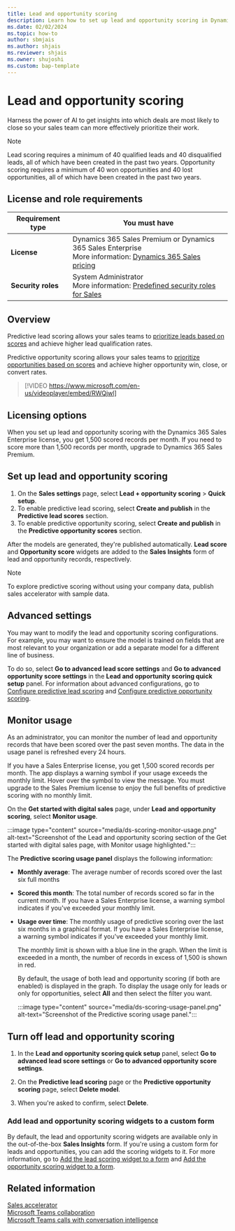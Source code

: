 ```yaml
---
title: Lead and opportunity scoring
description: Learn how to set up lead and opportunity scoring in Dynamics 365 Sales.
ms.date: 02/02/2024
ms.topic: how-to
author: sbmjais
ms.author: shjais
ms.reviewer: shjais 
ms.owner: shujoshi
ms.custom: bap-template
---
```


# Lead and opportunity scoring

Harness the power of AI to get insights into which deals are most likely to close so your sales team can more effectively prioritize their work.

> [!NOTE]
> Lead scoring requires a minimum of 40 qualified leads and 40 disqualified leads, all of which have been created in the past two years. Opportunity scoring requires a minimum of 40 won opportunities and 40 lost opportunities, all of which have been created in the past two years.

## License and role requirements

| Requirement type | You must have |
|-----------------------|---------|
| **License** | Dynamics 365 Sales Premium or Dynamics 365 Sales Enterprise <br>More information: [Dynamics 365 Sales pricing](https://dynamics.microsoft.com/sales/pricing/) |
| **Security roles** | System Administrator<br>More information: [Predefined security roles for Sales](security-roles-for-sales.md) |

## Overview

Predictive lead scoring allows your sales teams to [prioritize leads based on scores](work-predictive-lead-scoring.md) and achieve higher lead qualification rates.

Predictive opportunity scoring allows your sales teams to [prioritize opportunities based on scores](work-predictive-opportunity-scoring.md) and achieve higher opportunity win, close, or convert rates.

> [!VIDEO https://www.microsoft.com/en-us/videoplayer/embed/RWQjwl]

## Licensing options

When you set up lead and opportunity scoring with the Dynamics 365 Sales Enterprise license, you get 1,500 scored records per month. If you need to score more than 1,500 records per month, upgrade to Dynamics 365 Sales Premium.

## Set up lead and opportunity scoring

1. On the **Sales settings** page, select **Lead + opportunity scoring** > **Quick setup**.  
1. To enable predictive lead scoring, select **Create and publish** in the **Predictive lead scores** section.  
1. To enable predictive opportunity scoring, select **Create and publish** in the **Predictive opportunity scores** section.  

After the models are generated, they're published automatically. **Lead score** and **Opportunity score** widgets are added to the **Sales Insights** form of lead and opportunity records, respectively.

> [!NOTE]
> To explore predictive scoring without using your company data, publish sales accelerator with sample data.

## Advanced settings

You may want to modify the lead and opportunity scoring configurations. For example, you may want to ensure the model is trained on fields that are most relevant to your organization or add a separate model for a different line of business.

To do so, select **Go to advanced lead score settings** and **Go to advanced opportunity score settings** in the **Lead and opportunity scoring quick setup** panel. For information about advanced configurations, go to [Configure predictive lead scoring](configure-predictive-lead-scoring.md) and [Configure predictive opportunity scoring](configure-predictive-opportunity-scoring.md).

## Monitor usage

As an administrator, you can monitor the number of lead and opportunity records that have been scored over the past seven months. The data in the usage panel is refreshed every 24 hours.

If you have a Sales Enterprise license, you get 1,500 scored records per month. The app displays a warning symbol if your usage exceeds the monthly limit. Hover over the symbol to view the message. You must upgrade to the Sales Premium license to enjoy the full benefits of predictive scoring with no monthly limit.

On the **Get started with digital sales** page, under **Lead and opportunity scoring**, select **Monitor usage**.

:::image type="content" source="media/ds-scoring-monitor-usage.png" alt-text="Screenshot of the Lead and opportunity scoring section of the Get started with digital sales page, with Monitor usage highlighted.":::

The **Predictive scoring usage panel** displays the following information:

- **Monthly average**: The average number of records scored over the last six full months

- **Scored this month**: The total number of records scored so far in the current month. If you have a Sales Enterprise license, a warning symbol indicates if you've exceeded your monthly limit.

- **Usage over time**: The monthly usage of predictive scoring over the last six months in a graphical format. If you have a Sales Enterprise license, a warning symbol indicates if you've exceeded your monthly limit.

    The monthly limit is shown with a blue line in the graph. When the limit is exceeded in a month, the number of records in excess of 1,500 is shown in red.

    By default, the usage of both lead and opportunity scoring (if both are enabled) is displayed in the graph. To display the usage only for leads or only for opportunities, select **All** and then select the filter you want.

    :::image type="content" source="media/ds-scoring-usage-panel.png" alt-text="Screenshot of the Predictive scoring usage panel.":::

## Turn off lead and opportunity scoring

1. In the **Lead and opportunity scoring quick setup** panel, select **Go to advanced lead score settings** or **Go to advanced opportunity score settings**.

2. On the **Predictive lead scoring** page or the **Predictive opportunity scoring** page, select **Delete model**.

3. When you're asked to confirm, select **Delete**.

### Add lead and opportunity scoring widgets to a custom form

By default, the lead and opportunity scoring widgets are available only in the out-of-the-box **Sales Insights** form. If you're using a custom form for leads and opportunities, you can add the scoring widgets to it. For more information, go to [Add the lead scoring widget to a form](pls-add-widget.md) and [Add the opportunity scoring widget to a form](pos-add-widget.md).

## Related information

[Sales accelerator](digital-selling-sales-accelerator.md)  
[Microsoft Teams collaboration](digital-selling-teams-collab.md)  
[Microsoft Teams calls with conversation intelligence](digital-selling-microsoft-teams-calls.md)
